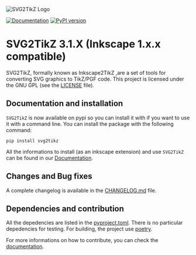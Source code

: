 
<picture>
  <img alt="SVG2TikZ Logo" src="logo/svg2tikz.svg">
</picture>

[![Documentation][documentation-badge]][documentation-url]
[![PyPI version](https://badge.fury.io/py/svg2tikz.svg)](https://badge.fury.io/py/svg2tikz)

# SVG2TikZ 3.1.X (Inkscape 1.x.x compatible)


SVG2TikZ, formally known as Inkscape2TikZ ,are a set of tools for converting SVG graphics to TikZ/PGF code.
This project is licensed under the GNU GPL  (see  the [LICENSE](/LICENSE) file).

## Documentation and installation
`SVG2TikZ` is now available on pypi so you can install it with if you want to use it with a command line. You can install the package with the following command:

```
pip install svg2tikz
```

All the informations to install (as an inkscape extension) and use `SVG2TikZ` can be found in our [Documentation](https://xyz2tex.github.io/svg2tikz/install.html).


## Changes and Bug fixes

A complete changelog is available in the [CHANGELOG.md](CHANGELOG.md) file.


[documentation-badge]: https://img.shields.io/website?up_message=Online&url=http%3A%2F%2Fxyz2tex.github.io%2Fsvg2tikz%2F&label=Doc
[documentation-url]: https://xyz2tex.github.io/svg2tikz

## Dependencies and contribution
All the depedencies are listed in the [pyproject.toml](pyproject.toml). There is no particular depedencies for testing. For building, the project use [poetry](https://python-poetry.org/).

For more informations on how to contribute, you can check the [documentation](http://xyz2tex.github.io/svg2tikz/contribute.html).

